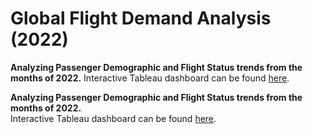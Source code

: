 # Global Flight Demand Analysis (2022)

**Analyzing Passenger Demographic and Flight Status trends from the months of 2022.** 
Interactive Tableau dashboard can be found [here](https://public.tableau.com/views/Airline-Project/Dashboard1?:language=en-US&:sid=&:display_count=n&:origin=viz_share_link).


**Analyzing Passenger Demographic and Flight Status trends from the months of 2022.**  
Interactive Tableau dashboard can be found [here](link-to-your-dashboard).
